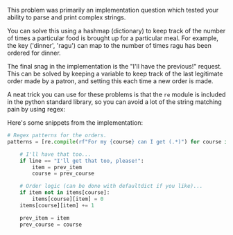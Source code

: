 This problem was primarily an implementation question which tested your ability to parse and print complex strings.

You can solve this using a hashmap (dictionary) to keep track of the number of times a particular food is brought up for a particular meal. For example, the key ('dinner', 'ragu') can map to the number of times ragu has been ordered for dinner.

The final snag in the implementation is the "I'll have the previous!" request. This can be solved by keeping a variable to keep track of the last legitimate order made by a patron, and setting this each time a new order is made.

A neat trick you can use for these problems is that the `re` module is included in the python standard library, so you can avoid a lot of the string matching pain by using regex:

Here's some snippets from the implementation:

```python
# Regex patterns for the orders.
patterns = [re.compile(rf"For my {course} can I get (.*)") for course in courses]

    # I'll have that too...
    if line == "I'll get that too, please!":
        item = prev_item
        course = prev_course

    # Order logic (can be done with defaultdict if you like)...
    if item not in items[course]:
        items[course][item] = 0
    items[course][item] += 1

    prev_item = item
    prev_course = course
```
